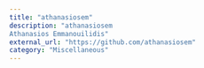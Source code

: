 ```yaml
---
title: "athanasiosem"
description: "athanasiosem
Athanasios Emmanouilidis"
external_url: "https://github.com/athanasiosem"
category: "Miscellaneous"
---
```


